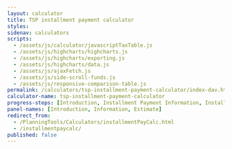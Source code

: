 ```yaml
---
layout: calculator
title: TSP installment payment calculator
styles:
sidenav: calculators
scripts:
  - /assets/js/calculator/javascriptTaxTable.js
  - /assets/js/highcharts/highcharts.js
  - /assets/js/highcharts/exporting.js
  - /assets/js/highcharts/data.js
  - /assets/js/ajaxFetch.js
  - /assets/js/side-scroll-funds.js
  - /assets/js/responsive-comparison-table.js
permalink: /calculators/tsp-installment-payment-calculator/index-dav.html
calculator-name: tsp-installment-payment-calculator
progress-steps: [Introduction, Installment Payment Information, Installment Payment Estimate]
panel-names: [Introduction, Information, Estimate]
redirect_from:
  - /PlanningTools/Calculators/installmentPayCalc.html
  - /installmentpaycalc/
published: false
---
```

